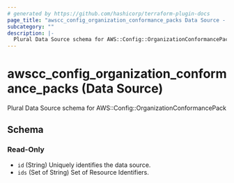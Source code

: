 ```yaml
---
# generated by https://github.com/hashicorp/terraform-plugin-docs
page_title: "awscc_config_organization_conformance_packs Data Source - terraform-provider-awscc"
subcategory: ""
description: |-
  Plural Data Source schema for AWS::Config::OrganizationConformancePack
---
```


# awscc_config_organization_conformance_packs (Data Source)

Plural Data Source schema for AWS::Config::OrganizationConformancePack



<!-- schema generated by tfplugindocs -->
## Schema

### Read-Only

- `id` (String) Uniquely identifies the data source.
- `ids` (Set of String) Set of Resource Identifiers.
